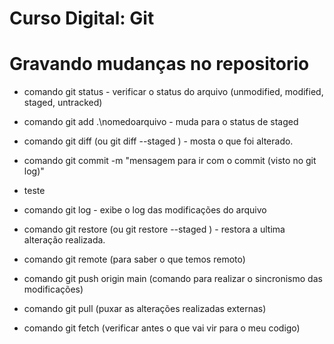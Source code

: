 # Curso Digital: Git

# Gravando mudanças no repositorio
* comando git status - verificar o status do arquivo (unmodified, modified, staged, untracked)
* comando git add .\nomedoarquivo - muda para o status de staged

* comando git diff (ou git diff --staged ) - mosta o que foi alterado.

* comando git commit -m "mensagem para ir com o commit (visto no git log)"

* teste

* comando git log - exibe o log das modificações do arquivo

* comando git restore (ou git restore --staged ) - restora a ultima alteração realizada.

* comando git remote (para saber o que temos remoto)

* comando git push origin main (comando para realizar o sincronismo das modificações)

* comando git pull (puxar as alterações realizadas externas)

* comando git fetch (verificar antes o que vai vir para o meu codigo)
